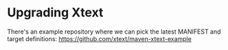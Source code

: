 # Upgrading Xtext
There's an example repository where we can pick the latest MANIFEST and target definitions:
https://github.com/xtext/maven-xtext-example

